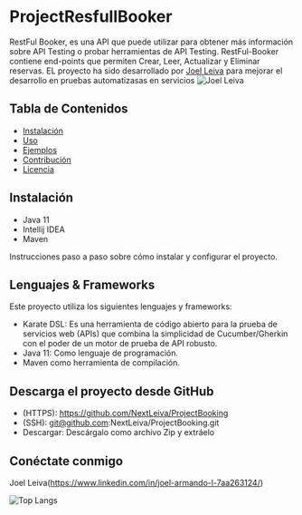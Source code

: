 

# ProjectResfullBooker

RestFul Booker, es una API que puede utilizar para obtener más información sobre API Testing o probar herramientas de API Testing. RestFul-Booker contiene end-points que permiten Crear, Leer, Actualizar y Eliminar reservas.
EL proyecto ha sido desarrollado por [Joel Leiva](https://www.linkedin.com/in/joel-armando-l-7aa263124/) para mejorar el desarrollo en pruebas automatizasas en servicios
![Joel Leiva](https://github-readme-stats.vercel.app/api?username=NextLeiva&show_icons=true&theme=dark)

## Tabla de Contenidos

- [Instalación](#instalación)
- [Uso](#uso)
- [Ejemplos](#ejemplos)
- [Contribución](#contribución)
- [Licencia](#licencia)

## Instalación
- Java 11
- Intellij IDEA
- Maven

Instrucciones paso a paso sobre cómo instalar y configurar el proyecto.

## Lenguajes & Frameworks
Este proyecto utiliza los siguientes lenguajes y frameworks:


- Karate DSL:  Es una herramienta de código abierto para la prueba de servicios web (APIs) que combina la simplicidad de Cucumber/Gherkin con el poder de un motor de prueba de API robusto.
- Java 11: Como lenguaje de programación.
- Maven como herramienta de compilación.

## Descarga el proyecto desde GitHub

- (HTTPS): https://github.com/NextLeiva/ProjectBooking
- (SSH): git@github.com:NextLeiva/ProjectBooking.git
- Descargar: Descárgalo como archivo Zip y extráelo


## Conéctate conmigo
Joel Leiva(https://www.linkedin.com/in/joel-armando-l-7aa263124/)



![Top Langs](https://github-readme-stats.vercel.app/api/top-langs/?username=NextLeiva&hide_progress=true)
